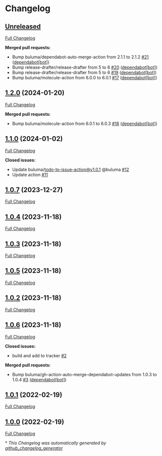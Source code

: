 # Changelog

## [Unreleased](https://github.com/buluma/ansible-role-libvirt/tree/HEAD)

[Full Changelog](https://github.com/buluma/ansible-role-libvirt/compare/1.2.0...HEAD)

**Merged pull requests:**

- Bump buluma/dependabot-auto-merge-action from 2.1.1 to 2.1.2 [\#21](https://github.com/buluma/ansible-role-libvirt/pull/21) ([dependabot[bot]](https://github.com/apps/dependabot))
- Bump release-drafter/release-drafter from 5 to 6 [\#20](https://github.com/buluma/ansible-role-libvirt/pull/20) ([dependabot[bot]](https://github.com/apps/dependabot))
- Bump release-drafter/release-drafter from 5 to 6 [\#19](https://github.com/buluma/ansible-role-libvirt/pull/19) ([dependabot[bot]](https://github.com/apps/dependabot))
- Bump buluma/molecule-action from 6.0.0 to 6.0.1 [\#17](https://github.com/buluma/ansible-role-libvirt/pull/17) ([dependabot[bot]](https://github.com/apps/dependabot))

## [1.2.0](https://github.com/buluma/ansible-role-libvirt/tree/1.2.0) (2024-01-20)

[Full Changelog](https://github.com/buluma/ansible-role-libvirt/compare/1.1.0...1.2.0)

**Merged pull requests:**

- Bump buluma/molecule-action from 6.0.1 to 6.0.3 [\#18](https://github.com/buluma/ansible-role-libvirt/pull/18) ([dependabot[bot]](https://github.com/apps/dependabot))

## [1.1.0](https://github.com/buluma/ansible-role-libvirt/tree/1.1.0) (2024-01-02)

[Full Changelog](https://github.com/buluma/ansible-role-libvirt/compare/1.0.7...1.1.0)

**Closed issues:**

- Update buluma/todo-to-issue-action@v1.0.1 @buluma [\#12](https://github.com/buluma/ansible-role-libvirt/issues/12)
- Update action [\#11](https://github.com/buluma/ansible-role-libvirt/issues/11)

## [1.0.7](https://github.com/buluma/ansible-role-libvirt/tree/1.0.7) (2023-12-27)

[Full Changelog](https://github.com/buluma/ansible-role-libvirt/compare/1.0.4...1.0.7)

## [1.0.4](https://github.com/buluma/ansible-role-libvirt/tree/1.0.4) (2023-11-18)

[Full Changelog](https://github.com/buluma/ansible-role-libvirt/compare/1.0.3...1.0.4)

## [1.0.3](https://github.com/buluma/ansible-role-libvirt/tree/1.0.3) (2023-11-18)

[Full Changelog](https://github.com/buluma/ansible-role-libvirt/compare/1.0.5...1.0.3)

## [1.0.5](https://github.com/buluma/ansible-role-libvirt/tree/1.0.5) (2023-11-18)

[Full Changelog](https://github.com/buluma/ansible-role-libvirt/compare/1.0.2...1.0.5)

## [1.0.2](https://github.com/buluma/ansible-role-libvirt/tree/1.0.2) (2023-11-18)

[Full Changelog](https://github.com/buluma/ansible-role-libvirt/compare/1.0.6...1.0.2)

## [1.0.6](https://github.com/buluma/ansible-role-libvirt/tree/1.0.6) (2023-11-18)

[Full Changelog](https://github.com/buluma/ansible-role-libvirt/compare/1.0.1...1.0.6)

**Closed issues:**

- build and add to tracker [\#2](https://github.com/buluma/ansible-role-libvirt/issues/2)

**Merged pull requests:**

- Bump buluma/gh-action-auto-merge-dependabot-updates from 1.0.3 to 1.0.4 [\#3](https://github.com/buluma/ansible-role-libvirt/pull/3) ([dependabot[bot]](https://github.com/apps/dependabot))

## [1.0.1](https://github.com/buluma/ansible-role-libvirt/tree/1.0.1) (2022-02-19)

[Full Changelog](https://github.com/buluma/ansible-role-libvirt/compare/1.0.0...1.0.1)

## [1.0.0](https://github.com/buluma/ansible-role-libvirt/tree/1.0.0) (2022-02-19)

[Full Changelog](https://github.com/buluma/ansible-role-libvirt/compare/3a1c735d2eed03a24c91b4adda4201e7cca558f3...1.0.0)



\* *This Changelog was automatically generated by [github_changelog_generator](https://github.com/github-changelog-generator/github-changelog-generator)*
